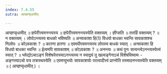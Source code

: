 ```yaml
---
index: 7.4.55
sutra: आप्ज्ञप्यृधामीत्

---
```

 आप्ज्ञप्यृधामीत् ॥ ज्ञपेरीत्त्वमनन्त्यस्य ॥ ज्ञपेरीत्त्वमनन्त्यस्येति वक्तव्यम् । ज्ञीप्सति ॥ तत्तर्हि वक्तव्यम् ? ॥ न वक्तव्यम् । लोपोऽन्त्यस्य बाधको भविष्यति ॥ अनवकाशा हि(1) विधयो बाधका भवन्ति सावकाशश्च णिलोपः ॥ कोऽवकाशः ? ॥ कारणा हारणा ॥ एवमपीत्त्वमन्त्यस्य लोपस्य बाधकं स्यात् । अनवकाशा हि विधयो बाधका भवन्ति ॥ ईत्वमपि सावकाशम् ॥ कोऽवकाशः ? ॥ अनन्त्यः ॥ कथं पुनः सत्यन्त्येऽनन्त्यस्येत्त्वं स्यात् ? ॥ भवेद्योऽचाऽङ्गं विशेषयेत्तस्याऽनन्त्यस्य न स्याद्वयं तु खल्वङ्गेनाऽचं विशेषयिष्यामः - अङ्गस्याऽचो यत्र तत्रास्थस्येति ॥ एवमप्युभयोः सावकाशयोः परत्वादीत्त्वं प्राप्नोति तस्मादनन्त्यस्येति वक्तव्यम् ॥ ( आप्ज्ञप्यृधामीत् ) । 